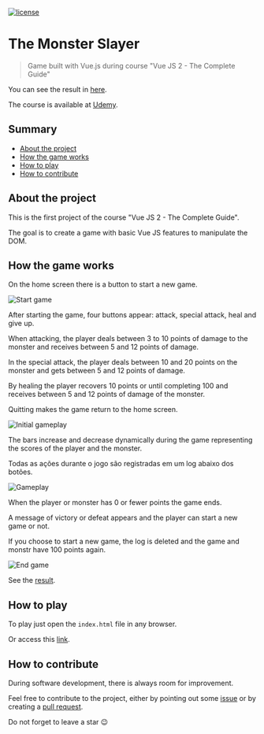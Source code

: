 [![license](https://img.shields.io/github/license/mashape/apistatus.svg)]()

# The Monster Slayer

> Game built with Vue.js during course "Vue JS 2 - The Complete Guide"

You can see the result in [here](https://taymison.github.io/the-monster-slayer/).

The course is available at [Udemy](https://www.udemy.com/vuejs-2-the-complete-guide/).

## Summary

* [About the project](#about-the-project)
* [How the game works](#how-the-game-works)
* [How to play](#how-to-play)
* [How to contribute](#how-to-contribute)

## About the project

This is the first project of the course "Vue JS 2 - The Complete Guide".

The goal is to create a game with basic Vue JS features to manipulate the DOM.

## How the game works

On the home screen there is a button to start a new game.

![Start game](https://raw.githubusercontent.com/taymison/the-monster-slayer/master/docs/assets/img/start-game.png)

After starting the game, four buttons appear: attack, special attack, heal and give up.

When attacking, the player deals between 3 to 10 points of damage to the monster and receives between 5 and 12 points of damage.

In the special attack, the player deals between 10 and 20 points on the monster and gets between 5 and 12 points of damage.

By healing the player recovers 10 points or until completing 100 and receives between 5 and 12 points of damage of the monster.

Quitting makes the game return to the home screen.

![Initial gameplay](https://raw.githubusercontent.com/taymison/the-monster-slayer/master/docs/assets/img/gameplay-1.png)

The bars increase and decrease dynamically during the game representing the scores of the player and the monster.

Todas as ações durante o jogo são registradas em um log abaixo dos botões.

![Gameplay](https://raw.githubusercontent.com/taymison/the-monster-slayer/master/docs/assets/img/gameplay-2.png)

When the player or monster has 0 or fewer points the game ends.

A message of victory or defeat appears and the player can start a new game or not.

If you choose to start a new game, the log is deleted and the game and monstr have 100 points again.

![End game](https://raw.githubusercontent.com/taymison/the-monster-slayer/master/docs/assets/img/endgame.png)

See the [result](https://taymison.github.io/the-monster-slayer/).

## How to play

To play just open the ``index.html`` file in any browser.

Or access this [link](https://taymison.github.io/the-monster-slayer/).

## How to contribute

During software development, there is always room for improvement.

Feel free to contribute to the project, either by pointing out some [issue](https://github.com/taymison/minimal-blog/issues/new) or by creating a [pull request](https://github.com/taymison/minimal-blog/compare).

Do not forget to leave a star :wink: